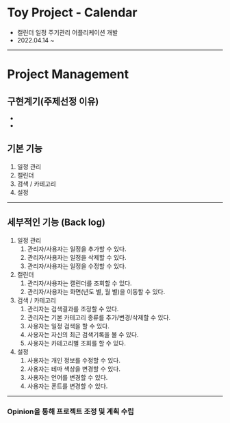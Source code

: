 # Toy Project - Calendar
- 캘린더 일정 주기관리 어플리케이션 개발
- 2022.04.14 ~

---

# Project Management

## 구현계기(주제선정 이유)
- 
- 
## 기본 기능
1. 일정 관리
2. 캘린더
3. 검색 / 카테고리
4. 설정
---
## 세부적인 기능 (Back log)
1. 일정 관리   
    1. 관리자/사용자는 일정을 추가할 수 있다.
    2. 관리자/사용자는 일정을 삭제할 수 있다.
    3. 관리자/사용자는 일정을 수정할 수 있다.
2. 캘린더   
    1. 관리자/사용자는 캘린더를 조회할 수 있다.
    2. 관리자/사용자는 화면(년도 별, 월 별)을 이동할 수 있다.
3. 검색 / 카테고리
    1. 관리자는 검색결과를 조정할 수 있다.
    2. 관리자는 기본 카테고리 종류를 추가/변경/삭제할 수 있다.
    3. 사용자는 일정 검색을 할 수 있다.
    4. 사용자는 자신의 최근 검색기록을 볼 수 있다.
    5. 사용자는 카테고리별 조회를 할 수 있다.
4. 설정
    1. 사용자는 개인 정보를 수정할 수 있다.
    2. 사용자는 테마 색상을 변경할 수 있다.
    3. 사용자는 언어를 변경할 수 있다.
    4. 사용자는 폰트를 변경할 수 있다.


---
### Opinion을 통해 프로젝트 조정 및 계획 수립
